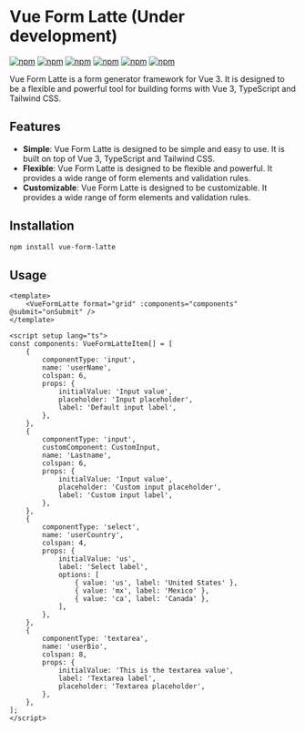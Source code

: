 # Vue Form Latte (Under development)

[![npm](https://img.shields.io/npm/v/vue-form-latte)](https://www.npmjs.com/package/vue-form-latte)
[![npm](https://img.shields.io/npm/dt/vue-form-latte)](https://www.npmjs.com/package/vue-form-latte)
[![npm](https://img.shields.io/npm/l/vue-form-latte)](https://www.npmjs.com/package/vue-form-latte)
[![npm](https://img.shields.io/npm/types/vue-form-latte)](https://www.npmjs.com/package/vue-form-latte)
[![npm](https://img.shields.io/bundlephobia/min/vue-form-latte)](https://www.npmjs.com/package/vue-form-latte)
[![npm](https://img.shields.io/bundlephobia/minzip/vue-form-latte)](https://www.npmjs.com/package/vue-form-latte)

Vue Form Latte is a form generator framework for Vue 3. It is designed to be a flexible and powerful tool for building forms with Vue 3, TypeScript and Tailwind CSS.

## Features

- **Simple**: Vue Form Latte is designed to be simple and easy to use. It is built on top of Vue 3, TypeScript and Tailwind CSS.
- **Flexible**: Vue Form Latte is designed to be flexible and powerful. It provides a wide range of form elements and validation rules.
- **Customizable**: Vue Form Latte is designed to be customizable. It provides a wide range of form elements and validation rules.

## Installation

```bash
npm install vue-form-latte
```

## Usage

```vue
<template>
	<VueFormLatte format="grid" :components="components" @submit="onSubmit" />
</template>

<script setup lang="ts">
const components: VueFormLatteItem[] = [
	{
		componentType: 'input',
		name: 'userName',
		colspan: 6,
		props: {
			initialValue: 'Input value',
			placeholder: 'Input placeholder',
			label: 'Default input label',
		},
	},
	{
		componentType: 'input',
		customComponent: CustomInput,
		name: 'Lastname',
		colspan: 6,
		props: {
			initialValue: 'Input value',
			placeholder: 'Custom input placeholder',
			label: 'Custom input label',
		},
	},
	{
		componentType: 'select',
		name: 'userCountry',
		colspan: 4,
		props: {
			initialValue: 'us',
			label: 'Select label',
			options: [
				{ value: 'us', label: 'United States' },
				{ value: 'mx', label: 'Mexico' },
				{ value: 'ca', label: 'Canada' },
			],
		},
	},
	{
		componentType: 'textarea',
		name: 'userBio',
		colspan: 8,
		props: {
			initialValue: 'This is the textarea value',
			label: 'Textarea label',
			placeholder: 'Textarea placeholder',
		},
	},
];
</script>
```
